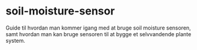 # soil-moisture-sensor
Guide til hvordan man kommer igang med at bruge soil moisture sensoren, samt hvordan man kan bruge sensoren til at bygge et selvvandende plante system.
